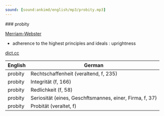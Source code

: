 ```yaml
---
sound: [sound:ankimd/english/mp3/probity.mp3]
---
```


\### probity

[Merriam-Webster](https://www.merriam-webster.com/dictionary/probity)

- adherence to the highest principles and ideals : uprightness

[dict.cc](https://www.dict.cc/probity)

| English        | German       |
| -------------- | ------------ |
| probity | Rechtschaffenheit (veraltend, f, 235) |
| probity | Integrität (f, 166) |
| probity | Redlichkeit (f, 58) |
| probity | Seriosität (eines, Geschftsmannes, einer, Firma, f, 37) |
| probity | Probität (veraltet, f) |
